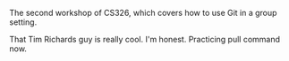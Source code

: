 

The second workshop of CS326, which covers how to use Git in a group setting.

That Tim Richards guy is really cool. I'm honest.
Practicing pull command now.
